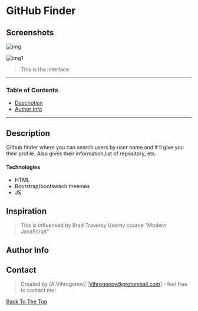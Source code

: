 # GitHub Finder
## Screenshots
![img](https://user-images.githubusercontent.com/45083295/76533269-b8098300-646f-11ea-934a-38cba1d674aa.PNG)

![img1](https://user-images.githubusercontent.com/45083295/76533282-bb047380-646f-11ea-8f8d-d0bb33893dc0.PNG)

> This is the interface.
---

### Table of Contents


- [Description](#description)
- [Author Info](#author-info)

---

## Description

Github finder where you can search users by user name and it'll give you their profile. 
Also gives their information,list of repository, ets.

#### Technologies

- HTML
- Bootstrap/bootswach theemes
- JS

## Inspiration
>This is influensed by Brad Traversy Udemy cource "Modern JavaScript"

## Author Info


## Contact


> Created by [A.Vihrogonov] [Vihrogonov@protonmail.com] - feel free to contact me!



[Back To The Top](#github-finder)
